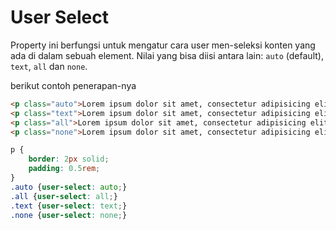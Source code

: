 # User Select

Property ini berfungsi untuk mengatur cara user men-seleksi konten yang ada di dalam sebuah element. Nilai yang bisa diisi antara lain: `auto` (default), `text`, `all` dan `none`. 

berikut contoh penerapan-nya

```html
<p class="auto">Lorem ipsum dolor sit amet, consectetur adipisicing elit. Enim, rerum corporis. Quo fugiat modi, dolores minus incidunt numquam ex alias, iste, id expedita mollitia. Ipsum soluta nesciunt ex? Magnam, rem?</p>
<p class="text">Lorem ipsum dolor sit amet, consectetur adipisicing elit. Enim, rerum corporis. Quo fugiat modi, dolores minus incidunt numquam ex alias, iste, id expedita mollitia. Ipsum soluta nesciunt ex? Magnam, rem?</p>
<p class="all">Lorem ipsum dolor sit amet, consectetur adipisicing elit. Enim, rerum corporis. Quo fugiat modi, dolores minus incidunt numquam ex alias, iste, id expedita mollitia. Ipsum soluta nesciunt ex? Magnam, rem?</p>
<p class="none">Lorem ipsum dolor sit amet, consectetur adipisicing elit. Enim, rerum corporis. Quo fugiat modi, dolores minus incidunt numquam ex alias, iste, id expedita mollitia. Ipsum soluta nesciunt ex? Magnam, rem?</p>
```

```css
p {
    border: 2px solid;
    padding: 0.5rem;
}
.auto {user-select: auto;}
.all {user-select: all;}
.text {user-select: text;}
.none {user-select: none;}
```